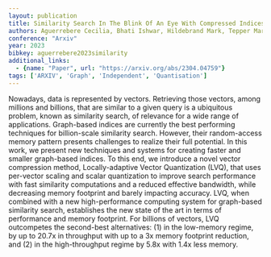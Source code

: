 ```yaml
---
layout: publication
title: Similarity Search In The Blink Of An Eye With Compressed Indices
authors: Aguerrebere Cecilia, Bhati Ishwar, Hildebrand Mark, Tepper Mariano, Willke Ted
conference: "Arxiv"
year: 2023
bibkey: aguerrebere2023similarity
additional_links:
  - {name: "Paper", url: "https://arxiv.org/abs/2304.04759"}
tags: ['ARXIV', 'Graph', 'Independent', 'Quantisation']
---
```

Nowadays, data is represented by vectors. Retrieving those vectors, among
millions and billions, that are similar to a given query is a ubiquitous
problem, known as similarity search, of relevance for a wide range of
applications. Graph-based indices are currently the best performing techniques
for billion-scale similarity search. However, their random-access memory
pattern presents challenges to realize their full potential. In this work, we
present new techniques and systems for creating faster and smaller graph-based
indices. To this end, we introduce a novel vector compression method,
Locally-adaptive Vector Quantization (LVQ), that uses per-vector scaling and
scalar quantization to improve search performance with fast similarity
computations and a reduced effective bandwidth, while decreasing memory
footprint and barely impacting accuracy. LVQ, when combined with a new
high-performance computing system for graph-based similarity search,
establishes the new state of the art in terms of performance and memory
footprint. For billions of vectors, LVQ outcompetes the second-best
alternatives: (1) in the low-memory regime, by up to 20.7x in throughput with
up to a 3x memory footprint reduction, and (2) in the high-throughput regime by
5.8x with 1.4x less memory.
